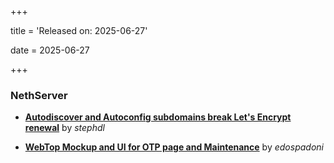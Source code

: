 +++

title = 'Released on: 2025-06-27'

date = 2025-06-27

+++

### NethServer

- **[Autodiscover and Autoconfig subdomains break Let's Encrypt renewal](https://github.com/NethServer/dev/issues/7528)** by *stephdl*

- **[WebTop Mockup and UI for OTP page and Maintenance](https://github.com/NethServer/dev/issues/7410)** by *edospadoni*

